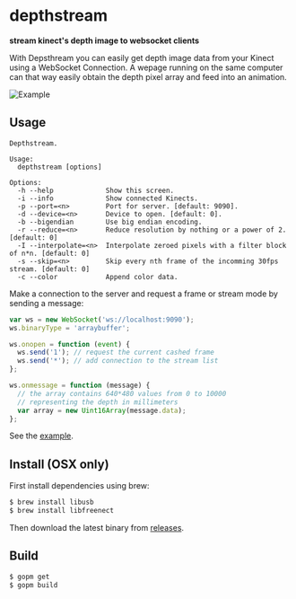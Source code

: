 # depthstream

**stream kinect's depth image to websocket clients**

With Depsthream you can easily get depth image data from your Kinect using a WebSocket Connection. A wepage running on the same computer can that way easily obtain the depth pixel array and feed into an animation.

![Example](http://joel-github-static.s3.amazonaws.com/depthstream/screenshot2.png)

## Usage

```
Depthstream.

Usage:
  depthstream [options]

Options:
  -h --help             Show this screen.
  -i --info             Show connected Kinects.
  -p --port=<n>         Port for server. [default: 9090].
  -d --device=<n>       Device to open. [default: 0].
  -b --bigendian        Use big endian encoding.
  -r --reduce=<n>       Reduce resolution by nothing or a power of 2. [default: 0]
  -I --interpolate=<n>  Interpolate zeroed pixels with a filter block of n*n. [default: 0]
  -s --skip=<n>         Skip every nth frame of the incomming 30fps stream. [default: 0]
  -c --color            Append color data.
```

Make a connection to the server and request a frame or stream mode by sending a message:

```js
var ws = new WebSocket('ws://localhost:9090');
ws.binaryType = 'arraybuffer';

ws.onopen = function (event) {
  ws.send('1'); // request the current cashed frame
  ws.send('*'); // add connection to the stream list
};

ws.onmessage = function (message) {
  // the array contains 640*480 values from 0 to 10000
  // representing the depth in millimeters
  var array = new Uint16Array(message.data);
};
```

See the [example](https://github.com/256dpi/depthstream/tree/master/test).

## Install (OSX only)

First install dependencies using brew:

```bash
$ brew install libusb
$ brew install libfreenect
```

Then download the latest binary from [releases](https://github.com/256dpi/depthstream/releases).

## Build

```bash
$ gopm get
$ gopm build
```

